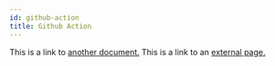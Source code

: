 ```yaml
---
id: github-action
title: Github Action
---
```


This is a link to [another document.](doc3.md) This is a link to an [external page.](http://www.example.com/)



